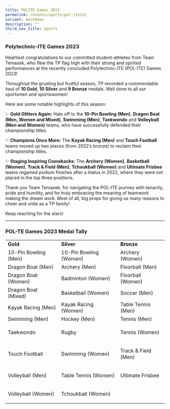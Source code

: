 ```yaml
---
title: POLITE Games 2023
permalink: /events/sports/pol-ite23/
variant: markdown
description: ""
third_nav_title: Sports
---
```

### Polytechnic-ITE Games 2023

Heartiest congratulations to our committed student-athletes from Team Temasek, who flew the TP flag high with their strong and spirited performances at the recently concluded Polytechnic-ITE (POL-ITE) Games 2023! 

Throughout the grueling but fruitful season, TP recorded a commendable haul of&nbsp;**10 Gold**, **10 Silver** and **9 Bronze** medals. Well done to all our sportsmen and sportswomen!

Here are some notable highlights of this season:

✨ **Gold Glitters Again:** Hats off to the **10-Pin Bowling (Men)**, **Dragon Boat (Men, Women and Mixed)**, **Swimming (Men)**, **Taekwondo** and **Volleyball (Men and Women)** teams, who have successfully defended their championship titles.&nbsp;

✨ **Champions Once More:** The **Kayak Racing (Men)** and **Touch Football** teams moved up two places (from 2022’s bronze) to reclaim their championship titles.

✨ **Staging Inspiring Comebacks:** The **Archery (Women)**, **Basketball (Women)**, **Track &amp; Field (Men)**, **Tchoukball (Women)** and **Ultimate Frisbee** teams regained podium finishes after a hiatus in 2022, where they were not placed in the top three positions.

Thank you Team Temasek, for navigating the POL-ITE journey with tenacity, pride and humility, and for truly embracing the meaning of teamwork making the dream work. Most of all, big props for giving us many reasons to cheer and unite as a TP family! 

Keep reaching for the stars!

<hr>

### POL-TE Games 2023 Medal Tally

<table><tbody><tr><td><strong>Gold</strong></td><td><strong>Silver</strong></td><td><strong>Bronze</strong></td></tr><tr><td>10-Pin Bowling (Men)</td><td>10-Pin Bowling (Women)</td><td>Archery (Women)</td></tr><tr><td>Dragon Boat (Men)</td><td>Archery (Men)</td><td>Floorball (Men)</td></tr><tr><td>Dragon Boat (Women)</td><td>Badminton (Women)</td><td>Floorball (Women)</td></tr><tr><td>Dragon Boat (Mixed)</td><td>Basketball (Women)</td><td>Soccer (Men)</td></tr><tr><td>Kayak Racing (Men)</td><td>Kayak Racing (Women)</td><td>Table Tennis (Men)</td></tr><tr><td>Swimming (Men)</td><td>Hockey (Men)</td><td>Tennis (Men)</td></tr><tr><td>Taekwondo</td><td>Rugby</td><td><p>Tennis (Women)</p></td></tr><tr><td>Touch Football</td><td>Swimming (Women)</td><td><p>Track &amp; Field (Men)</p></td></tr><tr><td>Volleyball (Men)</td><td><p>Table Tennis (Women)</p></td><td><p>Ultimate Frisbee</p></td></tr><tr><td>Volleyball (Women)</td><td><p>Tchoukball (Women)</p></td><td></td></tr></tbody></table>